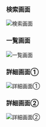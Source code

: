 ### 検索画面
![検索画面](https://github.com/RikuMaeda/shopsearch/assets/115796549/cbfcc903-34d0-44c2-a25e-ca0ee7a65743)

### 一覧画面
![一覧画面](https://github.com/RikuMaeda/shopsearch/assets/115796549/7dfbd6e4-c2a1-4f40-9107-cb323ad420ce)

### 詳細画面①
![詳細画面①](https://github.com/RikuMaeda/shopsearch/assets/115796549/af0e7ecb-461c-48d4-a229-990be6288182)

### 詳細画面②
![詳細画面②](https://github.com/RikuMaeda/shopsearch/assets/115796549/01e36436-53ea-4488-9ac0-fd568364fdcc)
